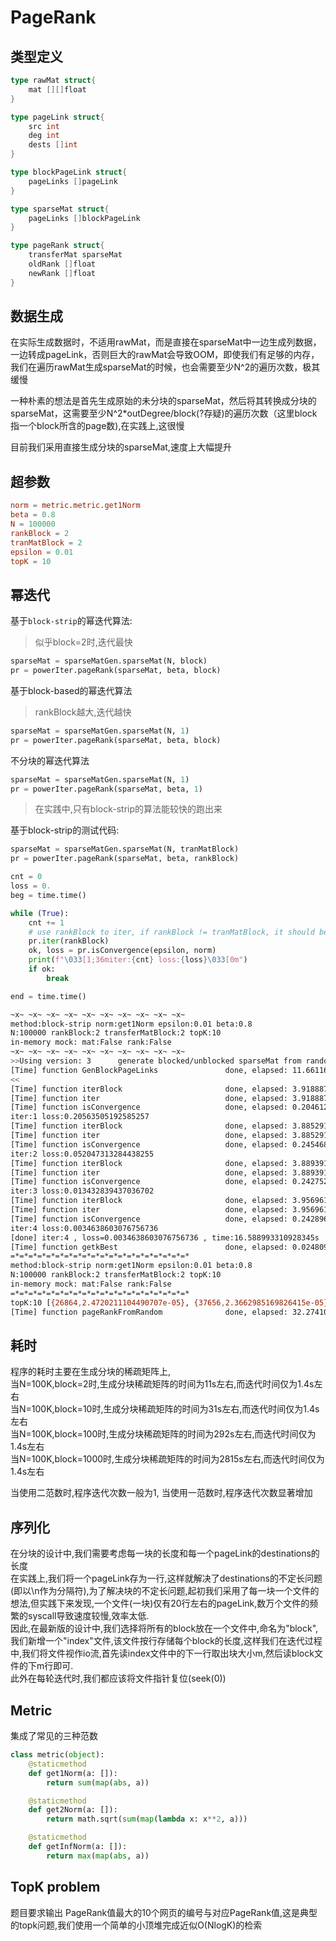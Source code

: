 # PageRank

## 类型定义

```go
type rawMat struct{
    mat [][]float
}

type pageLink struct{
    src int
    deg int
    dests []int
}

type blockPageLink struct{
    pageLinks []pageLink
}

type sparseMat struct{
    pageLinks []blockPageLink
}

type pageRank struct{
    transferMat sparseMat
    oldRank []float
    newRank []float
}
```

## 数据生成

在实际生成数据时，不适用rawMat，而是直接在sparseMat中一边生成列数据，一边转成pageLink，否则巨大的rawMat会导致OOM，即使我们有足够的内存，我们在遍历rawMat生成sparseMat的时候，也会需要至少N^2的遍历次数，极其缓慢

一种朴素的想法是首先生成原始的未分块的sparseMat，然后将其转换成分块的sparseMat，这需要至少N^2*outDegree/block(?存疑)的遍历次数（这里block指一个block所含的page数),在实践上,这很慢

目前我们采用直接生成分块的sparseMat,速度上大幅提升

## 超参数
```toml
norm = metric.metric.get1Norm
beta = 0.8
N = 100000
rankBlock = 2
tranMatBlock = 2
epsilon = 0.01
topK = 10
```
## 幂迭代
基于`block-strip`的幂迭代算法:  
> 似乎block=2时,迭代最快
```python
sparseMat = sparseMatGen.sparseMat(N, block)
pr = powerIter.pageRank(sparseMat, beta, block)
```  
基于block-based的幂迭代算法
> rankBlock越大,迭代越快
```python
sparseMat = sparseMatGen.sparseMat(N, 1)
pr = powerIter.pageRank(sparseMat, beta, block)
```
不分块的幂迭代算法
```python
sparseMat = sparseMatGen.sparseMat(N, 1)
pr = powerIter.pageRank(sparseMat, beta, 1)
```
> 在实践中,只有block-strip的算法能较快的跑出来


基于block-strip的测试代码:
```python
sparseMat = sparseMatGen.sparseMat(N, tranMatBlock)
pr = powerIter.pageRank(sparseMat, beta, rankBlock)

cnt = 0
loss = 0.
beg = time.time()

while (True):
    cnt += 1
    # use rankBlock to iter, if rankBlock != tranMatBlock, it should be a block-based powerIter
    pr.iter(rankBlock)
    ok, loss = pr.isConvergence(epsilon, norm)
    print(f"\033[1;36miter:{cnt} loss:{loss}\033[0m")
    if ok:
        break

end = time.time()
```

```sh
~x~ ~x~ ~x~ ~x~ ~x~ ~x~ ~x~ ~x~ ~x~ ~x~ 
method:block-strip norm:get1Norm epsilon:0.01 beta:0.8
N:100000 rankBlock:2 transferMatBlock:2 topK:10
in-memory mock: mat:False rank:False
~x~ ~x~ ~x~ ~x~ ~x~ ~x~ ~x~ ~x~ ~x~ ~x~
>>Using version: 3      generate blocked/unblocked sparseMat from random
[Time] function GenBlockPageLinks               done, elapsed: 11.661165952682495s
<<
[Time] function iterBlock                       done, elapsed: 3.9188873767852783s
[Time] function iter                            done, elapsed: 3.9188873767852783s
[Time] function isConvergence                   done, elapsed: 0.20461249351501465s
iter:1 loss:0.20563505192585257
[Time] function iterBlock                       done, elapsed: 3.885291814804077s
[Time] function iter                            done, elapsed: 3.885291814804077s
[Time] function isConvergence                   done, elapsed: 0.2454683780670166s
iter:2 loss:0.052047313284438255
[Time] function iterBlock                       done, elapsed: 3.8893918991088867s
[Time] function iter                            done, elapsed: 3.8893918991088867s
[Time] function isConvergence                   done, elapsed: 0.2427527904510498s
iter:3 loss:0.013432839437036702
[Time] function iterBlock                       done, elapsed: 3.9569618701934814s
[Time] function iter                            done, elapsed: 3.9569618701934814s
[Time] function isConvergence                   done, elapsed: 0.24289679527282715s
iter:4 loss:0.0034638603076756736
[done] iter:4 , loss=0.0034638603076756736 , time:16.588993310928345s 
[Time] function getkBest                        done, elapsed: 0.02480936050415039s
=*=*=*=*=*=*=*=*=*=*=*=*=*=*=*=*=*=*=*=*
method:block-strip norm:get1Norm epsilon:0.01 beta:0.8
N:100000 rankBlock:2 transferMatBlock:2 topK:10
in-memory mock: mat:False rank:False
=*=*=*=*=*=*=*=*=*=*=*=*=*=*=*=*=*=*=*=*
topK:10 [{26864,2.4720211104490707e-05}, {37656,2.3662985169826415e-05}, {56406,2.3624384712678766e-05}, {55737,2.332107861271795e-05}, {67684,2.3236709877288255e-05}, {67265,2.313418510164298e-05}, {9773,2.3051620869655743e-05}, {45052,2.2907097493032435e-05}, {22053,2.2631881530632047e-05}, {75927,2.252217453416674e-05}]
[Time] function pageRankFromRandom              done, elapsed: 32.27410936355591s
```

## 耗时
程序的耗时主要在生成分块的稀疏矩阵上,  
当N=100K,block=2时,生成分块稀疏矩阵的时间为11s左右,而迭代时间仅为1.4s左右  
当N=100K,block=10时,生成分块稀疏矩阵的时间为31s左右,而迭代时间仅为1.4s左右  
当N=100K,block=100时,生成分块稀疏矩阵的时间为292s左右,而迭代时间仅为1.4s左右  
当N=100K,block=1000时,生成分块稀疏矩阵的时间为2815s左右,而迭代时间仅为1.4s左右

当使用二范数时,程序迭代次数一般为1,
当使用一范数时,程序迭代次数显著增加

## 序列化

在分块的设计中,我们需要考虑每一块的长度和每一个pageLink的destinations的长度  
在实践上,我们将一个pageLink存为一行,这样就解决了destinations的不定长问题(即以\n作为分隔符),为了解决块的不定长问题,起初我们采用了每一块一个文件的想法,但实践下来发现,一个文件(一块)仅有20行左右的pageLink,数万个文件的频繁的syscall导致速度较慢,效率太低.  
因此,在最新版的设计中,我们选择将所有的block放在一个文件中,命名为"block",我们新增一个"index"文件,该文件按行存储每个block的长度,这样我们在迭代过程中,我们将文件视作io流,首先读index文件中的下一行取出块大小m,然后读block文件的下m行即可.  
此外在每轮迭代时,我们都应该将文件指针复位(seek(0))


## Metric

集成了常见的三种范数

```python
class metric(object):
    @staticmethod
    def get1Norm(a: []):
        return sum(map(abs, a))

    @staticmethod
    def get2Norm(a: []):
        return math.sqrt(sum(map(lambda x: x**2, a)))

    @staticmethod
    def getInfNorm(a: []):
        return max(map(abs, a))
```

## TopK problem
题目要求输出 PageRank值最大的10个网页的编号与对应PageRank值,这是典型的topk问题,我们使用一个简单的小顶堆完成近似O(NlogK)的检索


